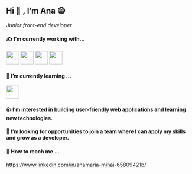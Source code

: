 ## Hi :wave: , I’m Ana :grin:
*Junior front-end developer* 

#### :writing_hand: I’m currently working with...
<img src="https://github.com/AnamariaMihai5/AnamariaMihai5/assets/128514771/9cc4a295-997b-4172-a37a-5701e6c03fdb" width="35" height="35">
<img src="https://github.com/AnamariaMihai5/AnamariaMihai5/assets/128514771/2cb9b5c7-4a9f-4f98-86f4-1d5ce8124a73" width="35" height="35">
<img src="https://github.com/AnamariaMihai5/AnamariaMihai5/assets/128514771/fc817051-273f-474b-a2a7-457906d9edf1" width="35" height="35">
<img src="https://github.com/AnamariaMihai5/AnamariaMihai5/assets/128514771/96ffaacd-cbc3-4d23-a516-a6f33e08d0b5" width="35" height="35">


#### :pray: I’m currently learning ...
<img src="https://github.com/AnamariaMihai5/AnamariaMihai5/assets/128514771/594063ef-a2a5-410a-a273-02d787d3e25e" width="35" height="35">


#### :+1: I’m interested in building user-friendly web applications and learning new technologies.


#### :handshake: I’m looking for opportunities to join a team where I can apply my skills and grow as a developer.


#### :call_me_hand: How to reach me ...
https://www.linkedin.com/in/anamaria-mihai-65809421b/
